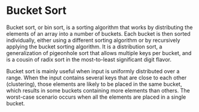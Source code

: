 # Bucket Sort

Bucket sort, or bin sort, is a sorting algorithm that works by distributing the elements of an array into a number of buckets. Each bucket is then sorted individually, either using a different sorting algorithm or by recursively applying the bucket sorting algorithm. It is a distribution sort, a generalization of pigeonhole sort that allows multiple keys per bucket, and is a cousin of radix sort in the most-to-least significant digit flavor.

Bucket sort is mainly useful when input is uniformly distributed over a range. When the input contains several keys that are close to each other (clustering), those elements are likely to be placed in the same bucket, which results in some buckets containing more elements than others. The worst-case scenario occurs when all the elements are placed in a single bucket.
